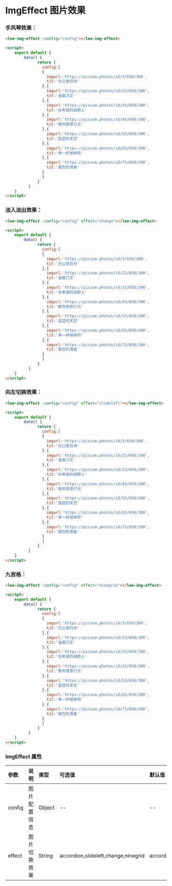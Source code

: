 # ImgEffect 图片效果 <Badge text="news" type="error"/>
### 手风琴效果：
<div class="leeblock">
    <div class="leesource">
      <lee-img-effect :config="config1"></lee-img-effect>
    </div>
<lee-code>
    
```html
<lee-img-effect :config="config"></lee-img-effect>
```
```html
<script>
    export default {
        data() {
              return {
                config:[
                {
                  imgurl:'https://picsum.photos/id/3/650/300',
                  tit:'办公室白领'
                },{
                  imgurl:'https://picsum.photos/id/23/650/300',
                  tit:'金属刀叉'
                },{
                  imgurl:'https://picsum.photos/id/33/650/300',
                  tit:'在希望的田野上'
                },{
                  imgurl:'https://picsum.photos/id/43/650/300',
                  tit:'都市夜景灯光'
                },{
                  imgurl:'https://picsum.photos/id/53/650/300',
                  tit:'蓝蓝的天空'
                },{
                  imgurl:'https://picsum.photos/id/63/650/300',
                  tit:'来一杯咖啡呗'
                },{
                  imgurl:'https://picsum.photos/id/73/650/300',
                  tit:'面包的清香'
                }
                ]
              }
          }
    }
</script>
```
</lee-code>
</div>

### 淡入淡出效果：
<div class="leeblock">
    <div class="leesource">
      <lee-img-effect :config="config2" effect="change"></lee-img-effect>
    </div>
<lee-code>
    
```html
<lee-img-effect :config="config" effect="change"></lee-img-effect>
```
```html
<script>
    export default {
        data() {
              return {
                config:[
                {
                  imgurl:'https://picsum.photos/id/3/650/300',
                  tit:'办公室白领'
                },{
                  imgurl:'https://picsum.photos/id/23/650/300',
                  tit:'金属刀叉'
                },{
                  imgurl:'https://picsum.photos/id/33/650/300',
                  tit:'在希望的田野上'
                },{
                  imgurl:'https://picsum.photos/id/43/650/300',
                  tit:'都市夜景灯光'
                },{
                  imgurl:'https://picsum.photos/id/53/650/300',
                  tit:'蓝蓝的天空'
                },{
                  imgurl:'https://picsum.photos/id/63/650/300',
                  tit:'来一杯咖啡呗'
                },{
                  imgurl:'https://picsum.photos/id/73/650/300',
                  tit:'面包的清香'
                }
                ]
              }
          }
    }
</script>
```
</lee-code>
</div>

### 向左切换效果：
<div class="leeblock">
    <div class="leesource">
      <lee-img-effect :config="config3" effect="slideleft"></lee-img-effect>
    </div>
<lee-code>
    
```html
<lee-img-effect :config="config" effect="slideleft"></lee-img-effect>
```
```html
<script>
    export default {
        data() {
              return {
                config:[
                {
                  imgurl:'https://picsum.photos/id/3/650/300',
                  tit:'办公室白领'
                },{
                  imgurl:'https://picsum.photos/id/23/650/300',
                  tit:'金属刀叉'
                },{
                  imgurl:'https://picsum.photos/id/33/650/300',
                  tit:'在希望的田野上'
                },{
                  imgurl:'https://picsum.photos/id/43/650/300',
                  tit:'都市夜景灯光'
                },{
                  imgurl:'https://picsum.photos/id/53/650/300',
                  tit:'蓝蓝的天空'
                },{
                  imgurl:'https://picsum.photos/id/63/650/300',
                  tit:'来一杯咖啡呗'
                },{
                  imgurl:'https://picsum.photos/id/73/650/300',
                  tit:'面包的清香'
                }
                ]
              }
          }
    }
</script>
```
</lee-code>
</div>

### 九宫格：
<div class="leeblock">
    <div class="leesource">
      <lee-img-effect :config="config4" effect="ninegrid"></lee-img-effect>
    </div>
<lee-code>
    
```html
<lee-img-effect :config="config" effect="ninegrid"></lee-img-effect>
```
```html
<script>
    export default {
        data() {
              return {
                config:[
                {
                  imgurl:'https://picsum.photos/id/3/650/300',
                  tit:'办公室白领'
                },{
                  imgurl:'https://picsum.photos/id/23/650/300',
                  tit:'金属刀叉'
                },{
                  imgurl:'https://picsum.photos/id/33/650/300',
                  tit:'在希望的田野上'
                },{
                  imgurl:'https://picsum.photos/id/43/650/300',
                  tit:'都市夜景灯光'
                },{
                  imgurl:'https://picsum.photos/id/53/650/300',
                  tit:'蓝蓝的天空'
                },{
                  imgurl:'https://picsum.photos/id/63/650/300',
                  tit:'来一杯咖啡呗'
                },{
                  imgurl:'https://picsum.photos/id/73/650/300',
                  tit:'面包的清香'
                }
                ]
              }
          }
    }
</script>
```
</lee-code>
</div>

### ImgEffect 属性

参数|说明|类型|可选值|默认值
:------|:------|:------|:------|:------
config|图片配置信息|Object|--|--
effect|图片切换效果|String|accordion,slideleft,change,ninegrid|accordion
<script>
    export default {
        data() {
              return {
                config1:[
                {
                  imgurl:'https://picsum.photos/id/4/650/300',
                  tit:'办公室白领'
                },{
                  imgurl:'https://picsum.photos/id/14/650/300',
                  tit:'无际大海'
                },{
                  imgurl:'https://picsum.photos/id/33/650/300',
                  tit:'在希望的田野上'
                },{
                  imgurl:'https://picsum.photos/id/43/650/300',
                  tit:'都市夜景灯光'
                },{
                  imgurl:'https://picsum.photos/id/57/650/300',
                  tit:'城市街道'
                },{
                  imgurl:'https://picsum.photos/id/75/650/300',
                  tit:'葡萄'
                },{
                  imgurl:'https://picsum.photos/id/84/650/300',
                  tit:'夜景大桥'
                }
                ],
                config2:[
                {
                  imgurl:'https://picsum.photos/id/159/650/300',
                  tit:'水珠'
                },{
                  imgurl:'https://picsum.photos/id/167/650/300',
                  tit:'秋叶'
                },{
                  imgurl:'https://picsum.photos/id/168/650/300',
                  tit:'乱石'
                },{
                  imgurl:'https://picsum.photos/id/169/650/300',
                  tit:'狗狗'
                },{
                  imgurl:'https://picsum.photos/id/196/650/300',
                  tit:'沙漠'
                },{
                  imgurl:'https://picsum.photos/id/193/650/300',
                  tit:'城堡'
                },{
                  imgurl:'https://picsum.photos/id/179/650/300',
                  tit:'大海'
                }
                ],
                config3:[
                {
                  imgurl:'https://picsum.photos/id/106/650/300',
                  tit:'美丽的花朵'
                },{
                  imgurl:'https://picsum.photos/id/18/650/300',
                  tit:'碧绿的草地'
                },{
                  imgurl:'https://picsum.photos/id/109/650/300',
                  tit:'森林深处'
                },{
                  imgurl:'https://picsum.photos/id/111/650/300',
                  tit:'古董车'
                },{
                  imgurl:'https://picsum.photos/id/112/650/300',
                  tit:'风吹草动'
                },{
                  imgurl:'https://picsum.photos/id/124/650/300',
                  tit:'一叶孤舟'
                },{
                  imgurl:'https://picsum.photos/id/133/650/300',
                  tit:'汽车'
                }
                ],
                config4:[
                {
                  imgurl:'https://picsum.photos/id/134/650/300',
                  tit:'桥梁'
                },{
                  imgurl:'https://picsum.photos/id/136/650/300',
                  tit:'大自然山川'
                },{
                  imgurl:'https://picsum.photos/id/137/650/300',
                  tit:'旋转'
                },{
                  imgurl:'https://picsum.photos/id/139/650/300',
                  tit:'秋风扫落叶'
                },{
                  imgurl:'https://picsum.photos/id/142/650/300',
                  tit:'城堡'
                },{
                  imgurl:'https://picsum.photos/id/143/650/300',
                  tit:'木板蔓藤'
                },{
                  imgurl:'https://picsum.photos/id/153/650/300',
                  tit:'会议室'
                },{
                  imgurl:'https://picsum.photos/id/152/650/300',
                  tit:'漂亮花朵'
                },{
                  imgurl:'https://picsum.photos/id/146/650/300',
                  tit:'自行车'
                }
                ]
              }
          }
    }
</script>
<style scoped>
.lee-img-effect.accordion{height: 300px;}
.lee-img-effect.change{height: 400px;}
.lee-img-effect.slideleft{height: 300px;}
</style>